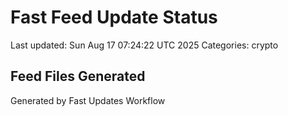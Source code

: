 # Fast Feed Update Status
Last updated: Sun Aug 17 07:24:22 UTC 2025
Categories: crypto

## Feed Files Generated

Generated by Fast Updates Workflow
